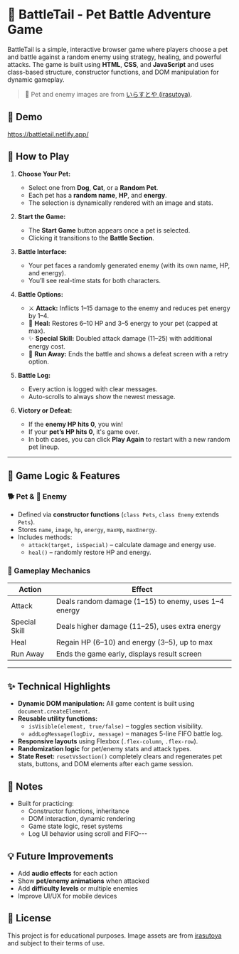 # 🐾 BattleTail - Pet Battle Adventure Game

BattleTail is a simple, interactive browser game where players choose a pet and battle against a random enemy using strategy, healing, and powerful attacks. The game is built using **HTML**, **CSS**, and **JavaScript** and uses class-based structure, constructor functions, and DOM manipulation for dynamic gameplay.

> 🎨 Pet and enemy images are from [いらすとや (irasutoya)](https://www.irasutoya.com/p/terms.html).

## 🧠 Demo

<https://battletail.netlify.app/>

## 🚀 How to Play

1. **Choose Your Pet:**

   - Select one from **Dog**, **Cat**, or a **Random Pet**.
   - Each pet has a **random name**, **HP**, and **energy**.
   - The selection is dynamically rendered with an image and stats.

2. **Start the Game:**

   - The **Start Game** button appears once a pet is selected.
   - Clicking it transitions to the **Battle Section**.

3. **Battle Interface:**

   - Your pet faces a randomly generated enemy (with its own name, HP, and energy).
   - You’ll see real-time stats for both characters.

4. **Battle Options:**

   - ⚔️ **Attack:** Inflicts 1–15 damage to the enemy and reduces pet energy by 1–4.
   - 💖 **Heal:** Restores 6–10 HP and 3–5 energy to your pet (capped at max).
   - ✨ **Special Skill:** Doubled attack damage (11–25) with additional energy cost.
   - 🏃 **Run Away:** Ends the battle and shows a defeat screen with a retry option.

5. **Battle Log:**

   - Every action is logged with clear messages.
   - Auto-scrolls to always show the newest message.

6. **Victory or Defeat:**
   - If the **enemy HP hits 0**, you win!
   - If your **pet’s HP hits 0**, it's game over.
   - In both cases, you can click **Play Again** to restart with a new random pet lineup.

---

## 🧠 Game Logic & Features

### 🐕 Pet & 👹 Enemy

- Defined via **constructor functions** (`class Pets`, `class Enemy` extends `Pets`).
- Stores `name`, `image`, `hp`, `energy`, `maxHp`, `maxEnergy`.
- Includes methods:
  - `attack(target, isSpecial)` – calculate damage and energy use.
  - `heal()` – randomly restore HP and energy.

### 🧪 Gameplay Mechanics

| Action        | Effect                                               |
| ------------- | ---------------------------------------------------- |
| Attack        | Deals random damage (1–15) to enemy, uses 1–4 energy |
| Special Skill | Deals higher damage (11–25), uses extra energy       |
| Heal          | Regain HP (6–10) and energy (3–5), up to max         |
| Run Away      | Ends the game early, displays result screen          |

---

## ✨ Technical Highlights

- **Dynamic DOM manipulation:** All game content is built using `document.createElement`.
- **Reusable utility functions:**
  - `isVisible(element, true/false)` – toggles section visibility.
  - `addLogMessage(logDiv, message)` – manages 5-line FIFO battle log.
- **Responsive layouts** using Flexbox (`.flex-column`, `.flex-row`).
- **Randomization logic** for pet/enemy stats and attack types.
- **State Reset:** `resetVsSection()` completely clears and regenerates pet stats, buttons, and DOM elements after each game session.

## 📌 Notes

- Built for practicing:
  - Constructor functions, inheritance
  - DOM interaction, dynamic rendering
  - Game state logic, reset systems
  - Log UI behavior using scroll and FIFO---

## 💡 Future Improvements

- Add **audio effects** for each action
- Show **pet/enemy animations** when attacked
- Add **difficulty levels** or multiple enemies
- Improve UI/UX for mobile devices

## 📜 License

This project is for educational purposes. Image assets are from [irasutoya](https://www.irasutoya.com/p/terms.html) and subject to their terms of use.

